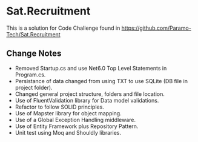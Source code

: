 # Sat.Recruitment

This is a solution for Code Challenge found in https://github.com/Paramo-Tech/Sat.Recruitment

## Change Notes

- Removed Startup.cs and use Net6.0 Top Level Statements in Program.cs.
- Persistance of data changed from using TXT to use SQLite (DB file in project folder).
- Changed general project structure, folders and file location.
- Use of FluentValidation library for Data model validations.
- Refactor to follow SOLID principles.
- Use of Mapster library for object mapping.
- Use of a Global Exception Handling middleware.
- Use of Entity Framework plus Repository Pattern.
- Unit test using Moq and Shouldly libraries.